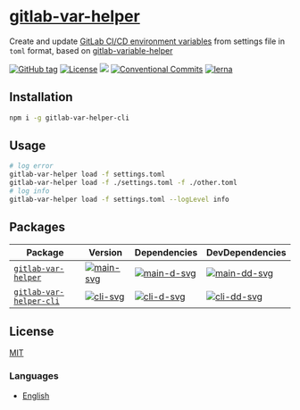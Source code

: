 # [gitlab-var-helper](https://waitingsong.github.io/gitlab-var-helper/)

Create and update [GitLab CI/CD environment variables] from settings file in `toml` format,
based on [gitlab-variable-helper]


[![GitHub tag](https://img.shields.io/github/tag/waitingsong/gitlab-var-helper.svg)]()
[![License](https://img.shields.io/badge/license-MIT-blue.svg)](https://opensource.org/licenses/MIT)
![](https://img.shields.io/badge/lang-TypeScript-blue.svg)
[![Conventional Commits](https://img.shields.io/badge/Conventional%20Commits-1.0.0-yellow.svg)](https://conventionalcommits.org)
[![lerna](https://img.shields.io/badge/maintained%20with-lerna-cc00ff.svg)](https://lernajs.io/)


## Installation

```sh
npm i -g gitlab-var-helper-cli
```

## Usage

```sh
# log error
gitlab-var-helper load -f settings.toml
gitlab-var-helper load -f ./settings.toml -f ./other.toml
# log info
gitlab-var-helper load -f settings.toml --logLevel info
```

## Packages

| Package                   | Version                | Dependencies                 | DevDependencies                |
| ------------------------- | ---------------------- | ---------------------------- | ------------------------------ |
| [`gitlab-var-helper`]     | [![main-svg]][main-ch] | [![main-d-svg]][main-d-link] | [![main-dd-svg]][main-dd-link] |
| [`gitlab-var-helper-cli`] | [![cli-svg]][cli-ch]   | [![cli-d-svg]][cli-d-link]   | [![cli-dd-svg]][cli-dd-link]   |


## License
[MIT](LICENSE)


### Languages
- [English](README.md)


[`gitlab-var-helper`]: https://github.com/waitingsong/gitlab-var-helper/tree/master/packages/gitlab-var-helper
[main-svg]: https://img.shields.io/npm/v/gitlab-var-helper.svg?maxAge=86400
[main-ch]: https://github.com/waitingsong/gitlab-var-helper/tree/master/packages/gitlab-var-helper/CHANGELOG.md
[main-d-svg]: https://david-dm.org/waitingsong/gitlab-var-helper.svg?path=packages/gitlab-var-helper
[main-d-link]: https://david-dm.org/waitingsong/gitlab-var-helper.svg?path=packages/gitlab-var-helper
[main-dd-svg]: https://david-dm.org/waitingsong/gitlab-var-helper/dev-status.svg?path=packages/gitlab-var-helper
[main-dd-link]: https://david-dm.org/waitingsong/gitlab-var-helper?path=packages/gitlab-var-helper#info=devDependencies


[`gitlab-var-helper-cli`]: https://github.com/waitingsong/gitlab-var-helper/tree/master/packages/gitlab-var-helper-cli
[cli-svg]: https://img.shields.io/npm/v/gitlab-var-helper-cli.svg?maxAge=86400
[cli-ch]: https://github.com/waitingsong/gitlab-var-helper/tree/master/packages/gitlab-var-helper-clie/CHANGELOG.md
[cli-d-svg]: https://david-dm.org/waitingsong/gitlab-var-helper.svg?path=packages/gitlab-var-helper-cli
[cli-d-link]: https://david-dm.org/waitingsong/gitlab-var-helper.svg?path=packages/gitlab-var-helper-cli
[cli-dd-svg]: https://david-dm.org/waitingsong/gitlab-var-helper/dev-status.svg?path=packages/gitlab-var-helper-cli
[cli-dd-link]: https://david-dm.org/waitingsong/gitlab-var-helper?path=packages/gitlab-var-helper-cli#info=devDependencies


[GitLab CI/CD environment variables]: https://docs.gitlab.com/ee/ci/variables/README.html#gitlab-cicd-environment-variables
[gitlab-variable-helper]: https://github.com/soulteary/gitlab-variable-helper

